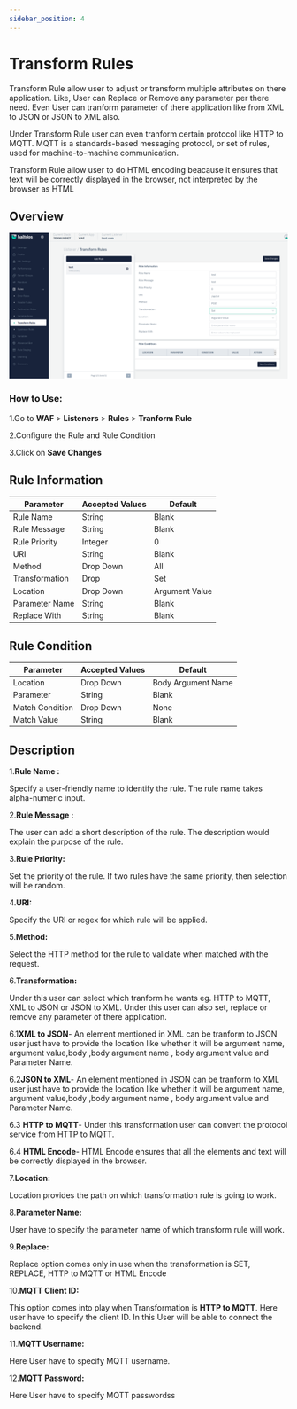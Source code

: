 ```yaml
---
sidebar_position: 4
---
```


# Transform Rules 

Transform Rule allow user to adjust or transform multiple attributes on there application. Like, User can Replace or Remove any parameter per there need. Even User can tranform parameter of there application like from XML to JSON or JSON to XML also.

Under Transform Rule user can even tranform certain protocol like HTTP to MQTT. MQTT is a standards-based messaging protocol, or set of rules, used for machine-to-machine communication.

Transform Rule allow user to do HTML encoding beacause it ensures that text will be correctly displayed in the browser, not interpreted by the browser as HTML

## Overview 

![transformrule](/img/waf/v2/transformrule.png)

### How to Use:

1.Go to **WAF** > **Listeners** > **Rules** > **Tranform Rule**

2.Configure the Rule and Rule Condition 

3.Click on **Save Changes**

## Rule Information

| Parameter | Accepted Values | Default
| ----------- | ----------- |--------- |
| Rule Name|String|Blank
 Rule Message|String|Blank
Rule Priority|Integer|0
URI |String|Blank
Method|Drop Down|All
Transformation|Drop|Set
Location|Drop Down|Argument Value
Parameter Name|String|Blank
Replace With|String|Blank


## Rule Condition

| Parameter | Accepted Values | Default
| ----------- | ----------- |--------- |
| Location|Drop Down |Body Argument Name
 Parameter|String|Blank
Match Condition|Drop Down|None
Match Value |String|Blank

## Description 

1.**Rule Name :**

Specify a user-friendly name to identify the rule. The rule name takes alpha-numeric input.

2.**Rule Message :**

The user can add a short description of the rule. The description would explain the purpose of the rule.

3.**Rule Priority:** 

Set the priority of the rule. If two rules have the same priority, then selection will be random.

4.**URI:**

Specify the URI or regex for which rule will be applied. 

5.**Method:**

Select the HTTP method for the rule to validate when matched with the request.

6.**Transformation:**

Under this user can select which tranform he wants eg. HTTP to MQTT, XML to JSON or JSON to XML. Under this user can also set, replace or remove any parameter of there application.
     
 6.1**XML to JSON**- An element mentioned in XML can be tranform to JSON user just have to provide the location like whether it will be argument name, argument value,body ,body argument name , body argument value and Parameter Name.

 6.2**JSON to XML**- An element mentioned in JSON can be tranform to XML user just have to provide the location like whether it will be argument name, argument value,body ,body argument name , body argument value and Parameter Name.

 6.3 **HTTP to MQTT**- Under this transformation user can convert the protocol service from HTTP to MQTT.

 6.4 **HTML Encode**- HTML Encode ensures that all the elements and text will be correctly displayed in the browser.

7.**Location:**

Location provides the path on which transformation rule is going to work.

8.**Parameter Name:**

User have to specify the parameter name of which transform rule will work.

9.**Replace:**

Replace option comes only in use when the transformation is SET, REPLACE, HTTP to MQTT or HTML Encode

10.**MQTT Client ID:**

This option comes into play when Transformation is **HTTP to MQTT**. Here user have to specify the client ID. In this User will be able to connect the backend.

11.**MQTT Username:**

Here User have to specify MQTT username.

12.**MQTT Password:**

Here User have to specify MQTT passwordss
